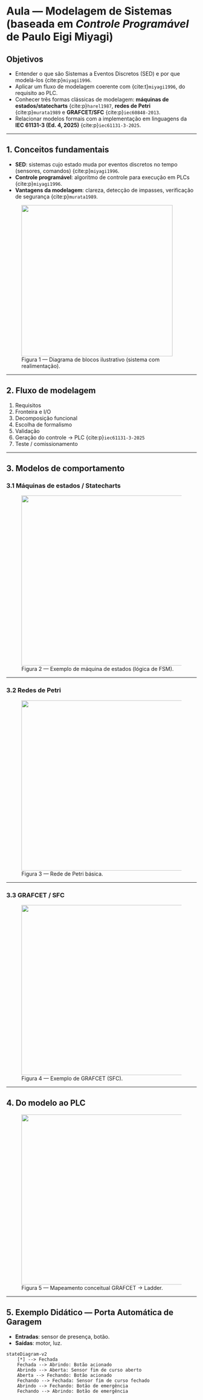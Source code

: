 # Aula — Modelagem de Sistemas (baseada em *Controle Programável* de Paulo Eigi Miyagi)

## Objetivos
- Entender o que são Sistemas a Eventos Discretos (SED) e por que modelá-los {cite:p}`miyagi1996`.
- Aplicar um fluxo de modelagem coerente com {cite:t}`miyagi1996`, do requisito ao PLC.
- Conhecer três formas clássicas de modelagem: **máquinas de estados/statecharts** {cite:p}`harel1987`, **redes de Petri** {cite:p}`murata1989` e **GRAFCET/SFC** {cite:p}`iec60848-2013`.
- Relacionar modelos formais com a implementação em linguagens da **IEC 61131-3 (Ed. 4, 2025)** {cite:p}`iec61131-3-2025`.

---

## 1. Conceitos fundamentais
- **SED**: sistemas cujo estado muda por eventos discretos no tempo (sensores, comandos) {cite:p}`miyagi1996`.
- **Controle programável**: algoritmo de controle para execução em PLCs {cite:p}`miyagi1996`.
- **Vantagens da modelagem**: clareza, detecção de impasses, verificação de segurança {cite:p}`murata1989`.

<figure>
  <img src="https://upload.wikimedia.org/wikipedia/commons/thumb/0/02/Block_Diagram_for_Feedback.svg/800px-Block_Diagram_for_Feedback.svg.png" width="400"/>
  <figcaption>Figura 1 — Diagrama de blocos ilustrativo (sistema com realimentação).</figcaption>
</figure>

---

## 2. Fluxo de modelagem
1. Requisitos  
2. Fronteira e I/O  
3. Decomposição funcional  
4. Escolha de formalismo  
5. Validação  
6. Geração do controle → PLC {cite:p}`iec61131-3-2025`  
7. Teste / comissionamento  

---

## 3. Modelos de comportamento

### 3.1 Máquinas de estados / Statecharts
<figure>
  <img src="https://upload.wikimedia.org/wikipedia/commons/thumb/4/41/Finite_State_Machine_Logic.svg/383px-Finite_State_Machine_Logic.svg.png" width="450"/>
  <figcaption>Figura 2 — Exemplo de máquina de estados (lógica de FSM).</figcaption>
</figure>

---

### 3.2 Redes de Petri
<figure>
  <img src="https://upload.wikimedia.org/wikipedia/commons/thumb/6/64/Petri_net_diagram.png/640px-Petri_net_diagram.png" width="450"/>
  <figcaption>Figura 3 — Rede de Petri básica.</figcaption>
</figure>

---

### 3.3 GRAFCET / SFC
<figure>
  <img src="https://commons.wikimedia.org/wiki/Special:FilePath/Example_Grafcet_SFC-fr.svg" width="450"/>
  <figcaption>Figura 4 — Exemplo de GRAFCET (SFC).</figcaption>
</figure>

---

## 4. Do modelo ao PLC
<figure>
  <img src="https://upload.wikimedia.org/wikipedia/commons/thumb/f/f8/Ladder_logic_diagram.png/640px-Ladder_logic_diagram.png" width="450"/>
  <figcaption>Figura 5 — Mapeamento conceitual GRAFCET → Ladder.</figcaption>
</figure>

---

## 5. Exemplo Didático — Porta Automática de Garagem

- **Entradas**: sensor de presença, botão.  
- **Saídas**: motor, luz.

```{mermaid}
stateDiagram-v2
    [*] --> Fechada
    Fechada --> Abrindo: Botão acionado
    Abrindo --> Aberta: Sensor fim de curso aberto
    Aberta --> Fechando: Botão acionado
    Fechando --> Fechada: Sensor fim de curso fechado
    Abrindo --> Fechando: Botão de emergência
    Fechando --> Abrindo: Botão de emergência
